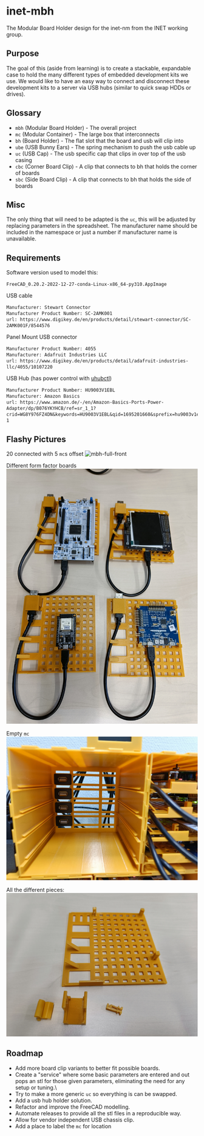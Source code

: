 # inet-mbh
The Modular Board Holder design for the inet-nm from the INET working group.

## Purpose
The goal of this (aside from learning) is to create a stackable, expandable case
to hold the many different types of embedded development kits we use.
We would like to have an easy way to connect and disconnect these development
kits to a server via USB hubs (similar to quick swap HDDs or drives).


## Glossary
- `mbh` (Modular Board Holder) - The overall project
- `mc` (Modular Container) - The large box that interconnects
- `bh` (Board Holder) - The flat slot that the board and usb will clip into
- `ube` (USB Bunny Ears) - The spring mechanism to push the usb cable up
- `uc` (USB Cap) - The usb specific cap that clips in over top of the usb casing
- `cbc` (Corner Board Clip) - A clip that connects to bh that holds the corner of boards
- `sbc` (Side Board Clip) - A clip that connects to bh that holds the side of boards

## Misc
The only thing that will need to be adapted is the `uc`, this will be adjusted
by replacing parameters in the spreadsheet.
The manufacturer name should be included in the namespace or just a number
if manufacturer name is unavailable.

## Requirements

Software version used to model this:
```
FreeCAD_0.20.2-2022-12-27-conda-Linux-x86_64-py310.AppImage
```

USB cable
```
Manufacturer: Stewart Connector
Manufacturer Product Number: SC-2AMK001
url: https://www.digikey.de/en/products/detail/stewart-connector/SC-2AMK001F/8544576
```

Panel Mount USB connector
```
Manufacturer Product Number: 4055
Manufacturer: Adafruit Industries LLC
url: https://www.digikey.de/en/products/detail/adafruit-industries-llc/4055/10107220
```

USB Hub (has power control with [uhubctl](https://github.com/mvp/uhubctl))
```
Manufacturer Product Number: HU9003V1EBL
Manufacturer: Amazon Basics
url: https://www.amazon.de/-/en/Amazon-Basics-Ports-Power-Adapter/dp/B076YKYHCB/ref=sr_1_1?crid=WG8Y976FZ4DN&keywords=HU9003V1EBL&qid=1695201660&sprefix=hu9003v1ebl%2Caps%2C189&sr=8-1
```

## Flashy Pictures

20 connected with 5 `mc`s offset
![mbh-full-front](./resources/mbh-full-front.jpg)

Different form factor boards
![bh-4-boards](./resources/bh-4-boards.jpg)

Empty `mc`
![mc-empty](./resources/mc-empty.jpg)

All the different pieces:
![bh-ube-uc-cbc-seperated](./resources/bh-ube-uc-cbc-seperated.jpg)

## Roadmap

- Add more board clip variants to better fit possible boards.
- Create a "service" where some basic parameters are entered and out pops an
stl for those given parameters, eliminating the need for any setup or tuning.\
- Try to make a more generic `uc` so everything is can be swapped.
- Add a usb hub holder solution.
- Refactor and improve the FreeCAD modelling.
- Automate releases to provide all the stl files in a reproducible way.
- Allow for vendor independent USB chassis clip.
- Add a place to label the `mc` for location

